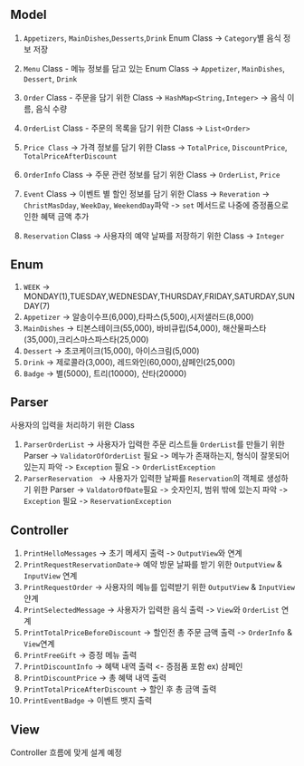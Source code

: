 ## Model

1. `Appetizers`, `MainDishes`,`Desserts`,`Drink` Enum Class -> `Category`별 음식 정보 저장

2. `Menu` Class - 메뉴 정보를 담고 있는 Enum Class -> `Appetizer`, `MainDishes`, `Dessert`, `Drink`

3. `Order` Class - 주문을 담기 위한 Class -> `HashMap<String,Integer>` -> 음식 이름, 음식 수량

4. `OrderList` Class - 주문의 목록을 담기 위한 Class -> `List<Order>`

5. `Price Class` -> 가격 정보를 담기 위한 Class -> `TotalPrice`, `DiscountPrice`, `TotalPriceAfterDiscount`

6. `OrderInfo` Class -> 주문 관련 정보를 담기 위한 Class -> `OrderList`, `Price`

7. `Event` Class -> 이벤트 별 할인 정보를 담기 위한 Class -> `Reveration` -> `ChristMasDday`, `WeekDay`, `WeekendDay`파악 
-> `set` 메서드로 나중에 증정품으로 인한 혜택 금액 추가
8. `Reservation` Class -> 사용자의 예약 날짜를 저장하기 위한 Class -> `Integer`

## Enum

1. `WEEK` -> MONDAY(1),TUESDAY,WEDNESDAY,THURSDAY,FRIDAY,SATURDAY,SUNDAY(7)
2. `Appetizer` -> 알송이수프(6,000),타파스(5,500),시저샐러드(8,000)
3. `MainDishes` -> 티본스테이크(55,000), 바비큐립(54,000), 해산물파스타(35,000),크리스마스파스타(25,000)
4. `Dessert` -> 초코케이크(15,000), 아이스크림(5,000)
5. `Drink` -> 제로콜라(3,000), 레드와인(60,000),샴페인(25,000)
6. `Badge` -> 별(5000), 트리(10000), 산타(20000)

## Parser
사용자의 입력을 처리하기 위한 Class

1. `ParserOrderList` -> 사용자가 입력한 주문 리스트들 `OrderList`를 만들기 위한 Parser -> `ValidatorOfOrderList` 필요 -> 메누가 존재하는지, 형식이 잘못되어 있는지 파악 -> `Exception` 필요 -> `OrderListException`
2. `ParserReservation ` -> 사용자가 입력한 날짜를 `Reservation`의 객체로 생성하기 위한 Parser -> `ValdatorOfDate`필요 -> 숫자인지, 범위 밖에 있는지 파악 -> `Exception` 필요 -> `ReservationException`

## Controller

1. `PrintHelloMessages` -> 초기 메세지 출력  -> `OutputView`와 연계
2. `PrintRequestReservationDate`-> 예약 방문 날짜를 받기 위한 `OutputView` & `InputView` 연계
3. `PrintRequestOrder` -> 사용자의 메뉴를 입력받기 위한 `OutputView` & `InputView` 얀계
4. `PrintSelectedMessage` -> 사용자가 입력한 음식 출력 -> `View`와 `OrderList` 연계
5. `PrintTotalPriceBeforeDiscount` -> 할인전 총 주문 금액 출력 -> `OrderInfo` & `View`연계
6. `PrintFreeGift` -> 증정 메뉴 출력
7. `PrintDiscountInfo` -> 혜택 내역 출력 <- 증점품 포함 ex) 샴페인
8. `PrintDiscountPrice` -> 총 혜택 내역 출력 
9. `PrintTotalPriceAfterDiscount` -> 할인 후 총 금액 출력
10. `PrintEventBadge` -> 이벤트 뱃지 출력

## View
Controller 흐름에 맞게 설계 예정